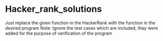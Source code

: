# Hacker_rank_solutions
Just replace the given function in the HackerRank with the function in the desired program
Note: Ignore the test cases which are included, they were added for the purpose of verification of the program
